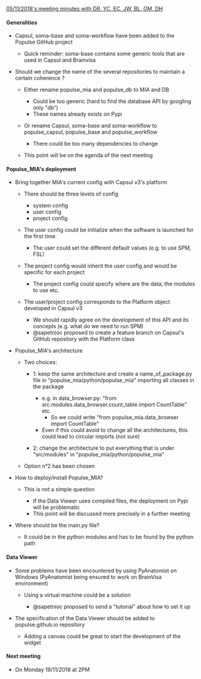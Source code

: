 
<ins> 05/11/2018's meeting minutes with DR, YC, EC, JW, BL, OM, DH </ins>

#### Generalities

* Capsul, soma-base and soma-workflow have been added to the Populse GitHub project

  * Quick reminder: soma-base contains some generic tools that are used in Capsul and Brainvisa

* Should we change the name of the several repositories to maintain a certain coherence ?

  * Either rename populse_mia and populse_db to MIA and DB

    * Could be too generic (hard to find the database API by googling only "db")
    * These names already exists on Pypi

  * Or rename Capsul, soma-base and soma-workflow to populse_capsul, populse_base and populse_workflow

    * There could be too many dependencies to change

  * This point will be on the agenda of the next meeting

#### Populse_MIA's deployment

* Bring together MIA's current config with Capsul v3's platform

  * There should be three levels of config

    * system config
    * user config
    * project config

  * The user config could be initialize when the software is launched for the first time

    * The user could set the different default values (e.g. to use SPM, FSL)

  * The project config would inherit the user config and would be specific for each project

    * The project config could specify where are the data, the modules to use etc.

  * The user/project config corresponds to the Platform object developed in Capsul v3

    * We should rapidly agree on the development of this API and its concepts (e.g. what do we need to run SPM)
    * @sapetnioc proposed to create a feature branch on Capsul's GitHub repository with the Platform class

* Populse_MIA's architecture

  * Two choices:

    * 1: keep the same architecture and create a name_of_package.py file in "populse_mia/python/populse_mia" importing all classes in the package

      * e.g. in data_browser.py: "from src.modules.data_browser.count_table import CountTable" etc.
        * So we could write "from populse_mia.data_browser import CountTable"
      * Even if this could avoid to change all the architectures, this could lead to circular imports (not sure)

    * 2: change the architecture to put everything that is under "src/modules" in "populse_mia/python/populse_mia"

  * Option n°2 has been chosen

* How to deploy/install Populse_MIA?

  * This is not a simple question

    * If the Data Viewer uses compiled files, the deployment on Pypi will be problematic
    * This point will be discussed more precisely in a further meeting

* Where should be the main.py file?

  * It could be in the python modules and has to be found by the python path

#### Data Viewer

* Some problems have been encountered by using PyAnatomist on Windows (PyAnatomist being ensured to work on BrainVisa environment)

  * Using a virtual machine could be a solution

    * @sapetnioc proposed to send a "tutorial" about how to set it up


* The specification of the Data Viewer should be added to populse.github.io repository

    * Adding a canvas could be great to start the development of the widget


#### Next meeting

* On Monday 19/11/2018 at 2PM
